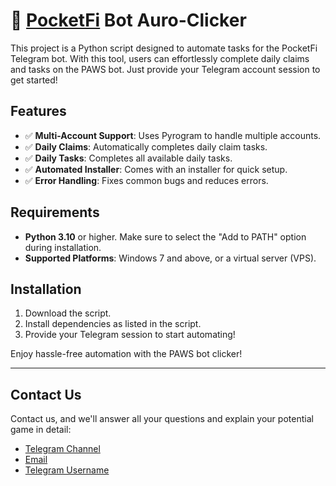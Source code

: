 # 🤖 <a href="https://t.me/pocketfi_bot">PocketFi</a> Bot Auro-Clicker

This project is a Python script designed to automate tasks for the PocketFi Telegram bot. With this tool, users can effortlessly complete daily claims and tasks on the PAWS bot. Just provide your Telegram account session to get started!

## Features
- ✅ **Multi-Account Support**: Uses Pyrogram to handle multiple accounts.
- ✅ **Daily Claims**: Automatically completes daily claim tasks.
- ✅ **Daily Tasks**: Completes all available daily tasks.
- ✅ **Automated Installer**: Comes with an installer for quick setup.
- ✅ **Error Handling**: Fixes common bugs and reduces errors.

## Requirements
- **Python 3.10** or higher. Make sure to select the "Add to PATH" option during installation.
- **Supported Platforms**: Windows 7 and above, or a virtual server (VPS).

## Installation
1. Download the script.
2. Install dependencies as listed in the script.
3. Provide your Telegram session to start automating!

Enjoy hassle-free automation with the PAWS bot clicker!

---

## Contact Us

Contact us, and we'll answer all your questions and explain your potential game in detail:

- <a href="https://t.me/osClub" target="_blank">Telegram Channel</a>
- [Email](mailto:xialop@outlook.com)
- <a href="https://t.me/LampStack" target="_blank">Telegram Username</a>
